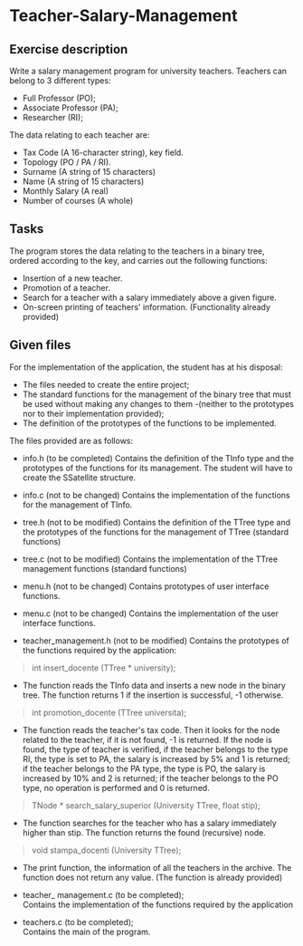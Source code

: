 # Teacher-Salary-Management
## Exercise description 
Write a salary management program for university teachers. Teachers can belong to 3 different types:
- Full Professor (PO);
- Associate Professor (PA);
- Researcher (RI);

The data relating to each teacher are:
- Tax Code (A 16-character string), key field.
- Topology (PO / PA / RI).
- Surname (A string of 15 characters)
- Name (A string of 15 characters)
- Monthly Salary (A real)
- Number of courses (A whole)

## Tasks
The program stores the data relating to the teachers in a binary tree, ordered according to the key, and carries out the following functions:

- Insertion of a new teacher.
- Promotion of a teacher.
- Search for a teacher with a salary immediately above a given figure.
- On-screen printing of teachers' information. (Functionality already provided)

## Given files
For the implementation of the application, the student has at his disposal:
- The files needed to create the entire project;
- The standard functions for the management of the binary tree that must be used without making any changes to them -(neither to the prototypes nor to their implementation provided);
- The definition of the prototypes of the functions to be implemented.

The files provided are as follows:
- info.h (to be completed)
Contains the definition of the TInfo type and the prototypes of the functions for its management. The student will have to create the SSatellite structure.

- info.c (not to be changed)
Contains the implementation of the functions for the management of TInfo.

- tree.h (not to be modified)
Contains the definition of the TTree type and the prototypes of the functions for the management of TTree (standard functions)

- tree.c (not to be modified)
Contains the implementation of the TTree management functions (standard functions)

- menu.h (not to be changed)
Contains prototypes of user interface functions.

- menu.c (not to be changed)
Contains the implementation of the user interface functions.
- teacher_management.h (not to be modified)
Contains the prototypes of the functions required by the application:
> int insert_docente (TTree * university);

- The function reads the TInfo data and inserts a new node in the binary tree. The function returns 1 if the insertion is successful, -1 otherwise.
> int promotion_docente (TTree universita);

- The function reads the teacher's tax code. Then it looks for the node related to the teacher, if it is not found, -1 is returned. If the node is found, the type of teacher is verified, if the teacher belongs to the type RI, the type is set to PA, the salary is increased by 5% and 1 is returned; if the teacher belongs to the PA type, the type is PO, the salary is increased by 10% and 2 is returned; if the teacher belongs to the PO type, no operation is performed and 0 is returned.
> TNode * search_salary_superior (University TTree, float stip);

- The function searches for the teacher who has a salary immediately higher than stip. The function returns the found (recursive) node.
> void stampa_docenti (University TTree);

- The print function, the information of all the teachers in the archive. The function does not return any value. (The function is already provided)

- teacher_ management.c (to be completed);  
Contains the implementation of the functions required by the application

- teachers.c (to be completed);  
Contains the main of the program.